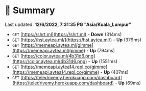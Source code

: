 # 📖 Summary
Last updated: **12/6/2022, 7:31:35 PG "Asia/Kuala_Lumpur"**

- `GET` [https://shrt.ml](https://shrt.ml) - **Down** (314ms)
- `GET` [https://hst.aytea.ml/](https://hst.aytea.ml/) - **Up** (379ms)
- `GET` [https://memeapi.aytea.ml/gimme](https://memeapi.aytea.ml/gimme) - **Up** (794ms)
- `GET` [https://color.aytea.ml/4b31d6.png](https://color.aytea.ml/4b31d6.png) - **Up** (1551ms)
- `GET` [https://memeapi.aytea14.repl.co/gimme](https://memeapi.aytea14.repl.co/gimme) - **Up** (407ms)
- `GET` [https://teledrivemy.herokuapp.com/dashboard](https://teledrivemy.herokuapp.com/dashboard) - **Up** (69ms)
